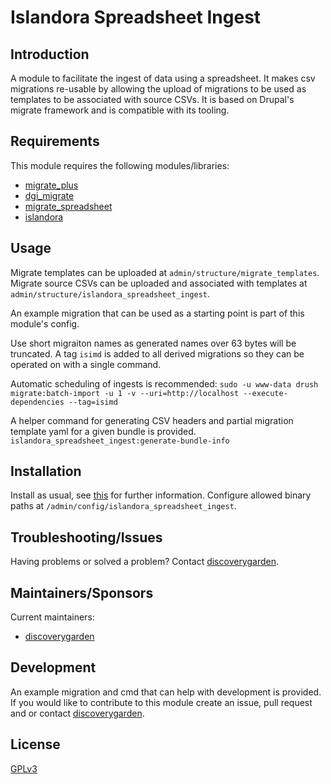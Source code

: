 # Islandora Spreadsheet Ingest

## Introduction

A module to facilitate the ingest of data using a spreadsheet.
It makes csv migrations re-usable by allowing the upload of migrations to be
used as templates to be associated with source CSVs.
It is based on Drupal's migrate framework and is compatible with its
tooling.

## Requirements

This module requires the following modules/libraries:

* [migrate_plus](https://www.drupal.org/project/migrate_plus)
* [dgi_migrate](https://github.com/discoverygarden/dgi_migrate)
* [migrate_spreadsheet](https://www.drupal.org/project/migrate_spreadsheet)
* [islandora](https://github.com/Islandora/islandora/tree/8.x-1.x)

## Usage

Migrate templates can be uploaded at `admin/structure/migrate_templates`.
Migrate source CSVs can be uploaded and associated with templates at
`admin/structure/islandora_spreadsheet_ingest`.

An example migration that can be used as a starting point is part of this
module's config.

Use short migraiton names as generated names over 63 bytes will be truncated.
A tag `isimd` is added to all derived migrations so they can be operated on
with a single command.

Automatic scheduling of ingests is recommended:
`sudo -u www-data drush migrate:batch-import -u 1 -v --uri=http://localhost --execute-dependencies --tag=isimd`

A helper command for generating CSV headers and partial migration template yaml
for a given bundle is provided.
`islandora_spreadsheet_ingest:generate-bundle-info`

## Installation

Install as usual, see
[this](https://drupal.org/documentation/install/modules-themes/modules-8) for
further information.
Configure allowed binary paths at `/admin/config/islandora_spreadsheet_ingest`.

## Troubleshooting/Issues

Having problems or solved a problem? Contact
[discoverygarden](http://support.discoverygarden.ca).

## Maintainers/Sponsors

Current maintainers:

* [discoverygarden](http://www.discoverygarden.ca)

## Development

An example migration and cmd that can help with development is provided.
If you would like to contribute to this module create an issue, pull request
and or contact
[discoverygarden](http://support.discoverygarden.ca).

## License

[GPLv3](http://www.gnu.org/licenses/gpl-3.0.txt)
